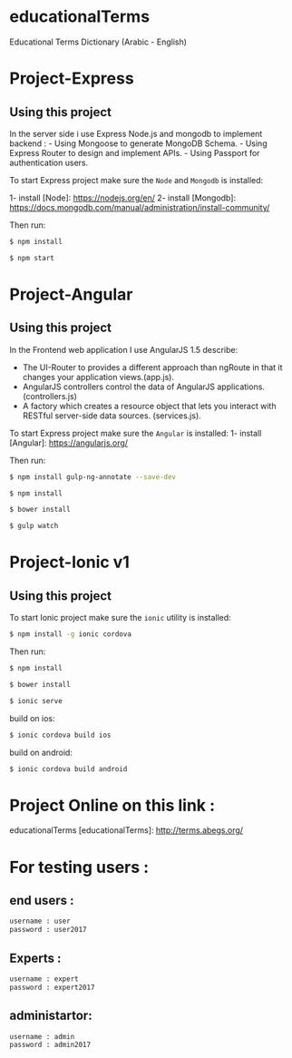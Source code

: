 # educationalTerms
 Educational Terms Dictionary (Arabic - English)


Project-Express
==============
## Using this project
In the server side i use Express Node.js and mongodb to implement backend :
    - Using Mongoose to generate MongoDB Schema.
    - Using Express Router to design and implement APIs.
    - Using Passport for authentication users.

To start Express project make sure the `Node` and  `Mongodb` is installed:

1- install  [Node]: https://nodejs.org/en/
2- install  [Mongodb]: https://docs.mongodb.com/manual/administration/install-community/

Then run:

```bash
$ npm install
```

```bash
$ npm start
```

Project-Angular
==============
## Using this project

In the Frontend web application I use AngularJS 1.5 describe:
  - The UI-Router to provides a different approach than ngRoute in that it changes your application views.(app.js).
  - AngularJS controllers control the data of AngularJS applications. (controllers.js)
  - A factory which creates a resource object that lets you interact with RESTful server-side data sources. (services.js).

To start Express project make sure the `Angular` is installed:
1- install  [Angular]: https://angularjs.org/

Then run:

```bash
$ npm install gulp-ng-annotate --save-dev
```

```bash
$ npm install
```

```bash
$ bower install
```

```bash
$ gulp watch
```



Project-Ionic v1
 ==============

 ## Using this project

To start Ionic project make sure the `ionic` utility is installed:

 ```bash
 $ npm install -g ionic cordova
 ```

 Then run:


 ```bash
 $ npm install
 ```

 ```bash
 $ bower install
 ```

 ```bash
 $ ionic serve
 ```
build on ios:

 ```bash
 $ ionic cordova build ios
 ```

 build on android:

  ```bash
  $ ionic cordova build android
  ```





Project Online on this link :
==============

educationalTerms [educationalTerms]: http://terms.abegs.org/


For testing users :
==============
 ## end users :

```bash
username : user
password : user2017
```

## Experts :

```bash
username : expert
password : expert2017
```


## administartor:

```bash
username : admin
password : admin2017
```
